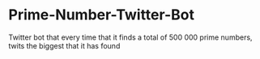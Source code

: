 # Prime-Number-Twitter-Bot
Twitter bot that every time that it finds a total of 500 000 prime numbers, twits the biggest that it has found
